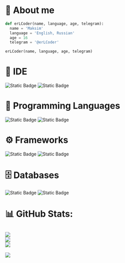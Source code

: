 # 🪪 About me

```python
def erLCoder(name, language, age, telegram):
  name = 'Maksim'
  language = 'English, Russian'
  age = 16
  telegram = '@erLCoder'

erLCoder(name, language, age, telegram)
```
# 📒 IDE
![Static Badge](https://img.shields.io/badge/VSCode-007ACC?style=for-the-badge&logo=visualstudiocode&logoColor=%23183A61) ![Static Badge](https://img.shields.io/badge/VisualStudio-007ACC?style=for-the-badge&logo=visualstudio&logoColor=%235C2D91)

# 📃 Programming Languages
![Static Badge](https://img.shields.io/badge/Python-3776AB?style=for-the-badge&logo=python&logoColor=%23fcc203) ![Static Badge](https://img.shields.io/badge/C%2B%2B-a31d2f?style=for-the-badge&logo=cplusplus&logoColor=%23ffffff)

# ⚙️ Frameworks
![Static Badge](https://img.shields.io/badge/Flask-1e991a?style=for-the-badge&logo=flask&logoColor=%23000000) ![Static Badge](https://img.shields.io/badge/Aiogram-26A5E4?style=for-the-badge&logo=telegram&logoColor=%23000000)

# 🗄️ Databases
![Static Badge](https://img.shields.io/badge/Postgresql-%234169E1?style=for-the-badge&logo=postgresql&logoColor=%23000000) ![Static Badge](https://img.shields.io/badge/mongodb-47A248?style=for-the-badge&logo=mongodb&logoColor=%23000000)

# 📊 GitHub Stats:
![](https://github-readme-stats.vercel.app/api?username=erLCoder&theme=dark&hide_border=false&include_all_commits=true&count_private=true)<br/>
![](https://github-readme-streak-stats.herokuapp.com/?user=erLCoder&theme=dark&hide_border=false)<br/>
![](https://github-readme-stats.vercel.app/api/top-langs/?username=erLCoder&theme=dark&hide_border=false&include_all_commits=true&count_private=true&layout=compact)
---
[![](https://visitcount.itsvg.in/api?id=erLCoder&label=Profile%20Views&color=4&icon=2&pretty=false)](https://visitcount.itsvg.in)
